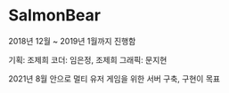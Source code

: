# SalmonBear

2018년 12월 ~ 2019년 1월까지 진행함

기획: 조제희
코더: 임은정, 조제희
그래픽: 문지현

2021년 8월 안으로 멀티 유저 게임을 위한 서버 구축, 구현이 목표
